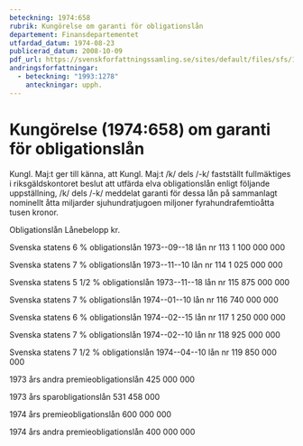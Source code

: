 ```yaml
---
beteckning: 1974:658
rubrik: Kungörelse om garanti för obligationslån
departement: Finansdepartementet
utfardad_datum: 1974-08-23
publicerad_datum: 2008-10-09
pdf_url: https://svenskforfattningssamling.se/sites/default/files/sfs/1974-08/SFS1974-658.pdf
andringsforfattningar:
  - beteckning: "1993:1278"
    anteckningar: upph.
---
```


# Kungörelse (1974:658) om garanti för obligationslån

Kungl. Maj:t ger till känna, att Kungl. Maj:t /k/ dels /-k/ fastställt fullmäktiges i riksgäldskontoret beslut att utfärda elva obligationslån enligt följande uppställning, /k/ dels /-k/ meddelat garanti för dessa lån på sammanlagt nominellt åtta miljarder sjuhundratjugoen miljoner fyrahundrafemtioåtta tusen kronor.

Obligationslån                                           Lånebelopp kr.

Svenska statens 6 % obligationslån 1973--09--18 lån nr 113                                  1 100 000 000

Svenska statens 7 % obligationslån 1973--11--10 lån nr 114                                   1 025 000 000

Svenska statens 5 1/2 % obligationslån 1973--11--18 lån nr 115                                     875 000 000

Svenska statens 7 % obligationslån 1974--01--10 lån nr 116                                     740 000 000

Svenska statens 6 % obligationslån 1974--02--15 lån nr 117                                  1 250 000 000

Svenska statens 7 % obligationslån 1974--02--10 lån nr 118                                    925 000 000

Svenska statens 7 1/2 % obligationslån 1974--04--10 lån nr 119                                     850 000 000

1973 års andra premieobligationslån                        425 000 000

1973 års sparobligationslån                                531 458 000

1974 års premieobligationslån                              600 000 000

1974 års andra premieobligationslån                        400 000 000